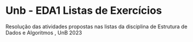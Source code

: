 #  Unb - EDA1 Listas de Exercícios
 Resolução das atividades propostas nas listas da disciplina de Estrutura de Dados e Algoritmos , UnB 2023
